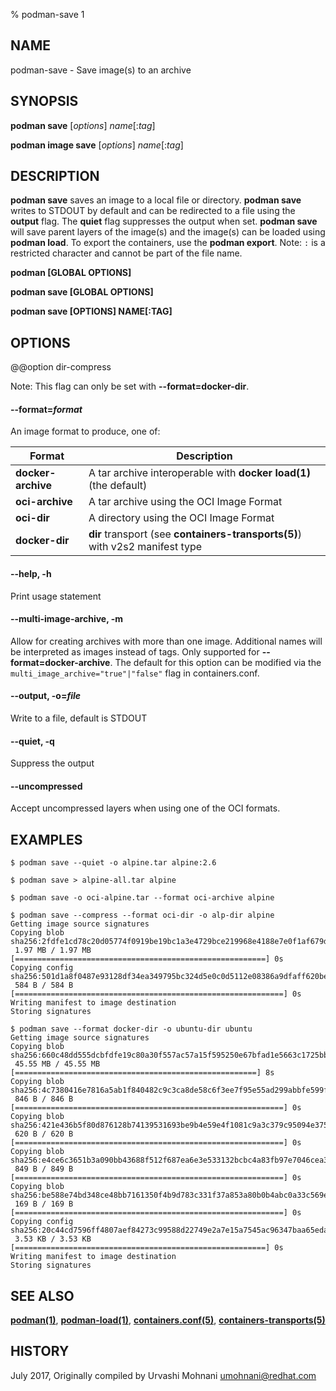 % podman-save 1

## NAME

podman\-save - Save image(s) to an archive

## SYNOPSIS

**podman save** [*options*] _name_[:*tag*]

**podman image save** [*options*] _name_[:*tag*]

## DESCRIPTION

**podman save** saves an image to a local file or directory.
**podman save** writes to STDOUT by default and can be redirected to a
file using the **output** flag. The **quiet** flag suppresses the output when set.
**podman save** will save parent layers of the image(s) and the image(s) can be loaded using **podman load**.
To export the containers, use the **podman export**.
Note: `:` is a restricted character and cannot be part of the file name.

**podman [GLOBAL OPTIONS]**

**podman save [GLOBAL OPTIONS]**

**podman save [OPTIONS] NAME[:TAG]**

## OPTIONS

@@option dir-compress

Note: This flag can only be set with **--format=docker-dir**.

#### **--format**=_format_

An image format to produce, one of:

| Format             | Description                                                                  |
| ------------------ | ---------------------------------------------------------------------------- |
| **docker-archive** | A tar archive interoperable with **docker load(1)** (the default)            |
| **oci-archive**    | A tar archive using the OCI Image Format                                     |
| **oci-dir**        | A directory using the OCI Image Format                                       |
| **docker-dir**     | **dir** transport (see **containers-transports(5)**) with v2s2 manifest type |

#### **--help**, **-h**

Print usage statement

#### **--multi-image-archive**, **-m**

Allow for creating archives with more than one image. Additional names will be interpreted as images instead of tags. Only supported for **--format=docker-archive**.
The default for this option can be modified via the `multi_image_archive="true"|"false"` flag in containers.conf.

#### **--output**, **-o**=_file_

Write to a file, default is STDOUT

#### **--quiet**, **-q**

Suppress the output

#### **--uncompressed**

Accept uncompressed layers when using one of the OCI formats.

## EXAMPLES

```
$ podman save --quiet -o alpine.tar alpine:2.6
```

```
$ podman save > alpine-all.tar alpine
```

```
$ podman save -o oci-alpine.tar --format oci-archive alpine
```

```
$ podman save --compress --format oci-dir -o alp-dir alpine
Getting image source signatures
Copying blob sha256:2fdfe1cd78c20d05774f0919be19bc1a3e4729bce219968e4188e7e0f1af679d
 1.97 MB / 1.97 MB [========================================================] 0s
Copying config sha256:501d1a8f0487e93128df34ea349795bc324d5e0c0d5112e08386a9dfaff620be
 584 B / 584 B [============================================================] 0s
Writing manifest to image destination
Storing signatures
```

```
$ podman save --format docker-dir -o ubuntu-dir ubuntu
Getting image source signatures
Copying blob sha256:660c48dd555dcbfdfe19c80a30f557ac57a15f595250e67bfad1e5663c1725bb
 45.55 MB / 45.55 MB [======================================================] 8s
Copying blob sha256:4c7380416e7816a5ab1f840482c9c3ca8de58c6f3ee7f95e55ad299abbfe599f
 846 B / 846 B [============================================================] 0s
Copying blob sha256:421e436b5f80d876128b74139531693be9b4e59e4f1081c9a3c379c95094e375
 620 B / 620 B [============================================================] 0s
Copying blob sha256:e4ce6c3651b3a090bb43688f512f687ea6e3e533132bcbc4a83fb97e7046cea3
 849 B / 849 B [============================================================] 0s
Copying blob sha256:be588e74bd348ce48bb7161350f4b9d783c331f37a853a80b0b4abc0a33c569e
 169 B / 169 B [============================================================] 0s
Copying config sha256:20c44cd7596ff4807aef84273c99588d22749e2a7e15a7545ac96347baa65eda
 3.53 KB / 3.53 KB [========================================================] 0s
Writing manifest to image destination
Storing signatures
```

## SEE ALSO

**[podman(1)](podman.md)**, **[podman-load(1)](commands/podman-load.md)**, **[containers.conf(5)](https://github.com/containers/common/blob/main/docs/containers.conf.5.md)**, **[containers-transports(5)](https://github.com/containers/image/blob/main/docs/containers-transports.5.md)**

## HISTORY

July 2017, Originally compiled by Urvashi Mohnani <umohnani@redhat.com>
